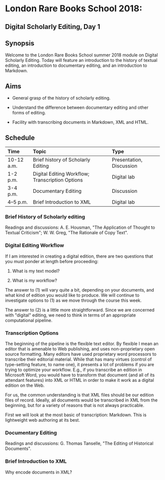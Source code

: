 # London Rare Books School 2018:
## Digital Scholarly Editing, Day 1

## Synopsis

Welcome to the London Rare Books School summer 2018 module on Digital Scholarly Editing. Today will feature an introduction to the history of textual editing, an introduction to documentary editing, and an introduction to Markdown.

## Aims

* General grasp of the history of scholarly editing.

* Understand the difference between documentary editing and other forms of editing.

* Facility with transcribing documents in Markdown, XML and HTML.

## Schedule

Time     | Topic                               | Type                    |
:--------| :---------------------------------- |:------------------------|
10-12 a.m.| Brief history of Scholarly Editing | Presentation, Discussion|
1-2 p.m. | Digital Editing Workflow; Transcription Options               | Digital lab             |
3-4 p.m. | Documentary Editing                 | Discussion              |
4–5 p.m. | Brief Introduction to XML           | Digital lab             |


### Brief History of Scholarly editing

Readings and discussions: A. E. Housman, "The Application of Thought to Textual Criticism"; W. W. Greg, "The Rationale of Copy Text".

### Digital Editing Workflow

If I am interested in creating a digital edition, there are two questions that you must ponder at length before proceeding:

1. What is my text model?

2. What is my workflow?

The answer to (1) will vary quite a bit, depending on your documents, and what kind of edition you would like to produce. We will continue to investigate options to (1) as we move through the course this week.

The answer to (2) is a little more straightforward. Since we are concerned with "digital" editing, we need to think in terms of an appropriate computational pipeline.

### Transcription Options

 The beginning of the pipeline is the flexible text editor. By flexible I mean an editor that is amenable to Web publishing, and uses non-proprietary open source formatting. Many editors have used proprietary word processors to transcribe their editorial material. While that has many virtues (control of type-setting feature, to name one), it presents a lot of problems if you are trying to optimize your workflow. E.g., if you transcribe an edition in Microsoft Word, you would have to transform that document (and all of its attendant features) into XML or HTML in order to make it work as a digital edition on the Web.

 For us, the common understanding is that XML files should be our edition files of record. Ideally, all documents would be transcribed in XML from the beginning, but for a variety of reasons that is not always practicable.

 First we will look at the most basic of transcription: Markdown. This is lightweight web authoring at its best.

### Documentary Editing

 Readings and discussions: G. Thomas Tanselle, "The Editing of Historical Documents".

### Brief Introduction to XML

Why encode documents in XML?
